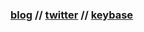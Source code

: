 ### [blog](https://advaith.dev) // [twitter](https://twitter.com/advaithdoosa) // [keybase](https://keybase.io/advaith)

<!-- ![wraith's github stats](https://github-readme-stats.vercel.app/api?username=advaithd&count_private=true&show_icons=true&theme=tokyonight) -->


<!--
**AdvaithD/advaithd** is a ✨ _special_ ✨ repository because its `README.md` (this file) appears on your GitHub profile.

- 🔭 I’m currently working on ...
- 🌱 I’m currently learning ...
- 👯 I’m looking to collaborate on ...
- 🤔 I’m looking for help with ...
- 💬 Ask me about: crypto, DeFi, startups
- 📫 How to reach me: advaith.doosa@sjsu.edu
-->
